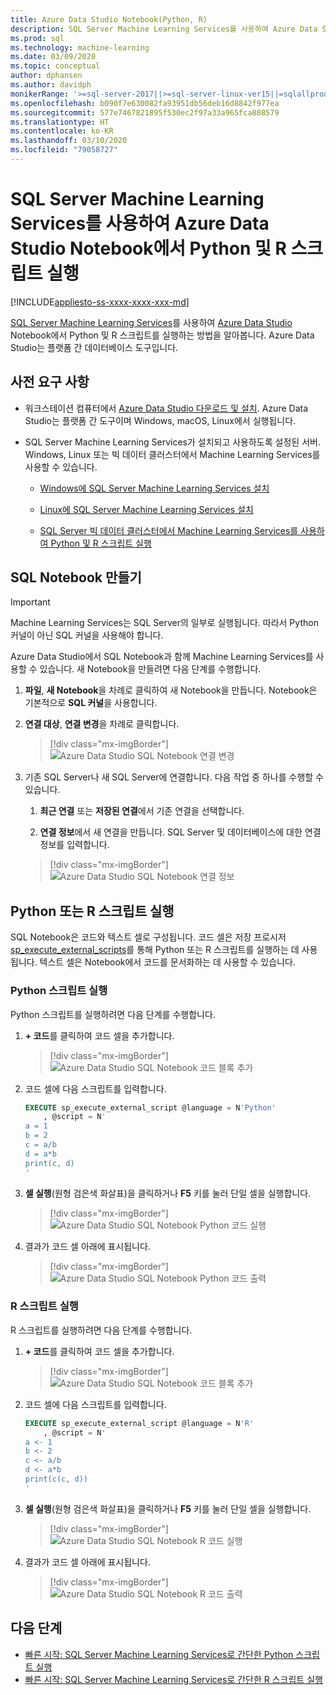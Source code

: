 ```yaml
---
title: Azure Data Studio Notebook(Python, R)
description: SQL Server Machine Learning Services를 사용하여 Azure Data Studio Notebook에서 Python 및 R 스크립트를 실행하는 방법을 알아봅니다.
ms.prod: sql
ms.technology: machine-learning
ms.date: 03/09/2020
ms.topic: conceptual
author: dphansen
ms.author: davidph
monikerRange: '>=sql-server-2017||>=sql-server-linux-ver15||=sqlallproducts-allversions'
ms.openlocfilehash: b090f7e630082fa93951db56deb16d8842f977ea
ms.sourcegitcommit: 577e7467821895f530ec2f97a33a965fca808579
ms.translationtype: HT
ms.contentlocale: ko-KR
ms.lasthandoff: 03/10/2020
ms.locfileid: "79058727"
---
```

# <a name="run-python-and-r-scripts-in-azure-data-studio-notebooks-with-sql-server-machine-learning-services"></a>SQL Server Machine Learning Services를 사용하여 Azure Data Studio Notebook에서 Python 및 R 스크립트 실행
[!INCLUDE[appliesto-ss-xxxx-xxxx-xxx-md](../../includes/appliesto-ss-xxxx-xxxx-xxx-md.md)]

[SQL Server Machine Learning Services](../what-is-sql-server-machine-learning.md)를 사용하여 [Azure Data Studio](https://docs.microsoft.com/sql/azure-data-studio/what-is) Notebook에서 Python 및 R 스크립트를 실행하는 방법을 알아봅니다. Azure Data Studio는 플랫폼 간 데이터베이스 도구입니다.

## <a name="prerequisites"></a>사전 요구 사항

- 워크스테이션 컴퓨터에서 [Azure Data Studio 다운로드 및 설치](https://docs.microsoft.com/sql/azure-data-studio/download-azure-data-studio). Azure Data Studio는 플랫폼 간 도구이며 Windows, macOS, Linux에서 실행됩니다.

- SQL Server Machine Learning Services가 설치되고 사용하도록 설정된 서버. Windows, Linux 또는 빅 데이터 클러스터에서 Machine Learning Services를 사용할 수 있습니다.

    - [Windows에 SQL Server Machine Learning Services 설치](sql-machine-learning-services-windows-install.md)

    - [Linux에 SQL Server Machine Learning Services 설치](../../linux/sql-server-linux-setup-machine-learning.md)

    - [SQL Server 빅 데이터 클러스터에서 Machine Learning Services를 사용하여 Python 및 R 스크립트 실행](../../big-data-cluster/machine-learning-services.md)

## <a name="create-a-sql-notebook"></a>SQL Notebook 만들기

> [!IMPORTANT]
> Machine Learning Services는 SQL Server의 일부로 실행됩니다. 따라서 Python 커널이 아닌 SQL 커널을 사용해야 합니다.

Azure Data Studio에서 SQL Notebook과 함께 Machine Learning Services를 사용할 수 있습니다. 새 Notebook을 만들려면 다음 단계를 수행합니다.

1. **파일**, **새 Notebook**을 차례로 클릭하여 새 Notebook을 만듭니다. Notebook은 기본적으로 **SQL 커널**을 사용합니다.

1. **연결 대상**, **연결 변경**을 차례로 클릭합니다. 

    > [!div class="mx-imgBorder"]
    > ![Azure Data Studio SQL Notebook 연결 변경](media/ads-attach-to-connection.png)
    
1. 기존 SQL Server나 새 SQL Server에 연결합니다. 다음 작업 중 하나를 수행할 수 있습니다.

    1. **최근 연결** 또는 **저장된 연결**에서 기존 연결을 선택합니다.

    1. **연결 정보**에서 새 연결을 만듭니다. SQL Server 및 데이터베이스에 대한 연결 정보를 입력합니다.

    > [!div class="mx-imgBorder"]
    > ![Azure Data Studio SQL Notebook 연결 정보](media/ads-connection-details.png)  

## <a name="run-python-or-r-scripts"></a>Python 또는 R 스크립트 실행

SQL Notebook은 코드와 텍스트 셀로 구성됩니다. 코드 셀은 저장 프로시저 [sp_execute_external_scripts](../../relational-databases/system-stored-procedures/sp-execute-external-script-transact-sql.md)를 통해 Python 또는 R 스크립트를 실행하는 데 사용됩니다. 텍스트 셀은 Notebook에서 코드를 문서화하는 데 사용할 수 있습니다.

### <a name="run-a-python-script"></a>Python 스크립트 실행

Python 스크립트를 실행하려면 다음 단계를 수행합니다.

1. **+ 코드**를 클릭하여 코드 셀을 추가합니다.

    > [!div class="mx-imgBorder"]
    > ![Azure Data Studio SQL Notebook 코드 블록 추가](media/ads-add-code.png)  

1. 코드 셀에 다음 스크립트를 입력합니다.

    ```sql
    EXECUTE sp_execute_external_script @language = N'Python'
        , @script = N'
    a = 1
    b = 2
    c = a/b
    d = a*b
    print(c, d)
    '
    ```

1. **셀 실행**(원형 검은색 화살표)을 클릭하거나 **F5** 키를 눌러 단일 셀을 실행합니다.

    > [!div class="mx-imgBorder"]
    > ![Azure Data Studio SQL Notebook Python 코드 실행](media/ads-run-python.png)  

1. 결과가 코드 셀 아래에 표시됩니다.

    > [!div class="mx-imgBorder"]
    > ![Azure Data Studio SQL Notebook Python 코드 출력](media/ads-run-python-output.png)  

### <a name="run-an-r-script"></a>R 스크립트 실행

R 스크립트를 실행하려면 다음 단계를 수행합니다.

1. **+ 코드**를 클릭하여 코드 셀을 추가합니다.

    > [!div class="mx-imgBorder"]
    > ![Azure Data Studio SQL Notebook 코드 블록 추가](media/ads-add-code.png)  

1. 코드 셀에 다음 스크립트를 입력합니다.

    ```sql
    EXECUTE sp_execute_external_script @language = N'R'
        , @script = N'
    a <- 1
    b <- 2
    c <- a/b
    d <- a*b
    print(c(c, d))
    '
    ```

1. **셀 실행**(원형 검은색 화살표)을 클릭하거나 **F5** 키를 눌러 단일 셀을 실행합니다.

    > [!div class="mx-imgBorder"]
    > ![Azure Data Studio SQL Notebook R 코드 실행](media/ads-run-r.png)  

1. 결과가 코드 셀 아래에 표시됩니다.

    > [!div class="mx-imgBorder"]
    > ![Azure Data Studio SQL Notebook R 코드 출력](media/ads-run-r-output.png)  

## <a name="next-steps"></a>다음 단계

- [빠른 시작: SQL Server Machine Learning Services로 간단한 Python 스크립트 실행](../tutorials/quickstart-python-create-script.md)
- [빠른 시작: SQL Server Machine Learning Services로 간단한 R 스크립트 실행](../tutorials/quickstart-r-create-script.md)
